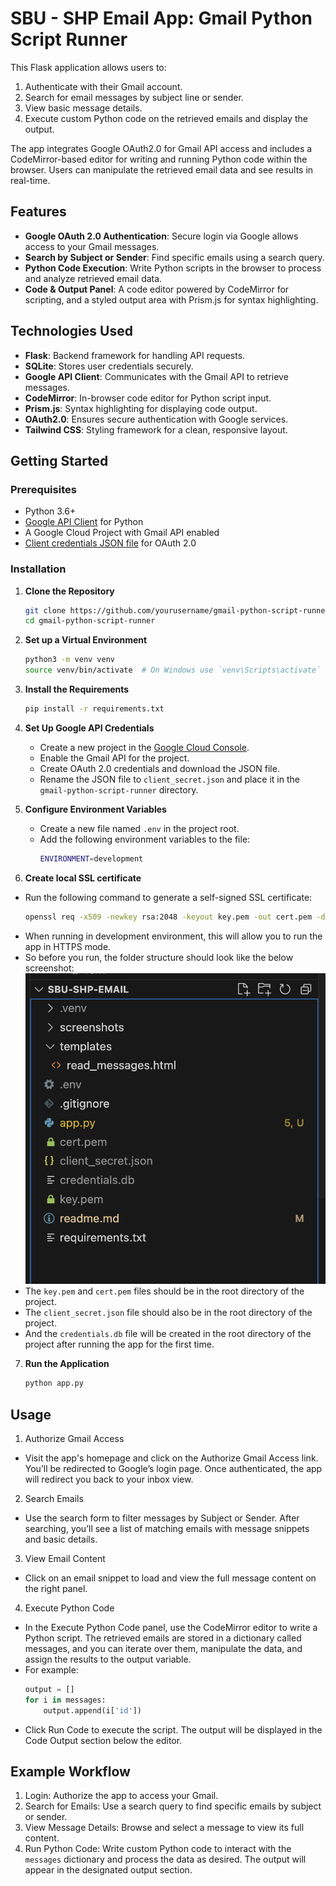 # SBU - SHP Email App: Gmail Python Script Runner

This Flask application allows users to:
1. Authenticate with their Gmail account.
2. Search for email messages by subject line or sender.
3. View basic message details.
4. Execute custom Python code on the retrieved emails and display the output.

The app integrates Google OAuth2.0 for Gmail API access and includes a CodeMirror-based editor for writing and running Python code within the browser. Users can manipulate the retrieved email data and see results in real-time.

## Features

- **Google OAuth 2.0 Authentication**: Secure login via Google allows access to your Gmail messages.
- **Search by Subject or Sender**: Find specific emails using a search query.
- **Python Code Execution**: Write Python scripts in the browser to process and analyze retrieved email data.
- **Code & Output Panel**: A code editor powered by CodeMirror for scripting, and a styled output area with Prism.js for syntax highlighting.

## Technologies Used

- **Flask**: Backend framework for handling API requests.
- **SQLite**: Stores user credentials securely.
- **Google API Client**: Communicates with the Gmail API to retrieve messages.
- **CodeMirror**: In-browser code editor for Python script input.
- **Prism.js**: Syntax highlighting for displaying code output.
- **OAuth2.0**: Ensures secure authentication with Google services.
- **Tailwind CSS**: Styling framework for a clean, responsive layout.

## Getting Started

### Prerequisites

- Python 3.6+
- [Google API Client](https://developers.google.com/identity/protocols/oauth2) for Python
- A Google Cloud Project with Gmail API enabled
- [Client credentials JSON file](https://console.cloud.google.com/) for OAuth 2.0

### Installation

1. **Clone the Repository**
   ```bash
   git clone https://github.com/yourusername/gmail-python-script-runner.git
   cd gmail-python-script-runner
   ```
2. **Set up a Virtual Environment**
    ```bash
    python3 -m venv venv
    source venv/bin/activate  # On Windows use `venv\Scripts\activate`
    ```
3. **Install the Requirements**
    ```bash
    pip install -r requirements.txt
    ```
4. **Set Up Google API Credentials**
    - Create a new project in the [Google Cloud Console](https://console.cloud.google.com/).
    - Enable the Gmail API for the project.
    - Create OAuth 2.0 credentials and download the JSON file.
    - Rename the JSON file to `client_secret.json` and place it in the `gmail-python-script-runner` directory.

5. **Configure Environment Variables**
    - Create a new file named `.env` in the project root.
    - Add the following environment variables to the file:
        ```bash
        ENVIRONMENT=development
        ```
6. **Create local SSL certificate**
- Run the following command to generate a self-signed SSL certificate:
    ```bash
    openssl req -x509 -newkey rsa:2048 -keyout key.pem -out cert.pem -days 365 -nodes
    ```
- When running in development environment, this will allow you to run the app in HTTPS mode.
- So before you run, the folder structure should look like the below screenshot:
    ![screenshots](./screenshots/files.png)
- The `key.pem` and `cert.pem` files should be in the root directory of the project.
- The `client_secret.json` file should also be in the root directory of the project.
- And the `credentials.db` file will be created in the root directory of the project after running the app for the first time.

7. **Run the Application**
    ```bash
    python app.py
    ```

## Usage

1. Authorize Gmail Access
- Visit the app's homepage and click on the Authorize Gmail Access link. You’ll be redirected to Google’s login page. Once authenticated, the app will redirect you back to your inbox view.

2. Search Emails
- Use the search form to filter messages by Subject or Sender. After searching, you’ll see a list of matching emails with message snippets and basic details.

3. View Email Content
- Click on an email snippet to load and view the full message content on the right panel.

4. Execute Python Code
- In the Execute Python Code panel, use the CodeMirror editor to write a Python script. The retrieved emails are stored in a dictionary called messages, and you can iterate over them, manipulate the data, and assign the results to the output variable.
- For example:
    ```python
    output = []
    for i in messages:
        output.append(i['id'])
    ```
- Click Run Code to execute the script. The output will be displayed in the Code Output section below the editor.

## Example Workflow
1. Login: Authorize the app to access your Gmail.
2. Search for Emails: Use a search query to find specific emails by subject or sender.
3. View Message Details: Browse and select a message to view its full content.
4. Run Python Code: Write custom Python code to interact with the `messages` dictionary and process the data as desired. The output will appear in the designated output section.
